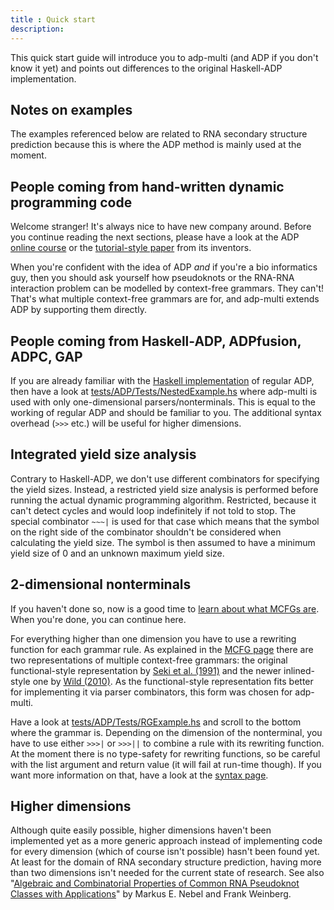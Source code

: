 ```yaml
---
title : Quick start
description:
---
```


This quick start guide will introduce you to adp-multi (and ADP if you don't know it yet)
and points out differences to the original Haskell-ADP implementation.

## Notes on examples

The examples referenced below are related to RNA secondary structure prediction
because this is where the ADP method is mainly used at the moment.

## People coming from hand-written dynamic programming code

Welcome stranger! It's always nice to have new company around. Before you continue
reading the next sections, please have a look at the ADP
[online course](http://bibiserv.techfak.uni-bielefeld.de/cgi-bin/dpcourse) or
the [tutorial-style paper](http://dx.doi.org/10.1016/j.scico.2003.12.005) from its inventors.

When you're confident with the idea of ADP *and* if you're a bio informatics guy, then you
should ask yourself how pseudoknots or the RNA-RNA interaction problem can be modelled
by context-free grammars. They can't! That's what multiple context-free grammars are for, and
adp-multi extends ADP by supporting them directly.

## People coming from Haskell-ADP, ADPfusion, ADPC, GAP

If you are already familiar with the
[Haskell implementation](https://bitbucket.org/gsauthof/adpcombinators) of regular ADP, then
have a look at
[tests/ADP/Tests/NestedExample.hs](https://github.com/neothemachine/adp-multi/blob/master/tests/ADP/Tests/NestedExample.hs)
where adp-multi is used with only one-dimensional parsers/nonterminals.
This is equal to the working of regular ADP and should be familiar
to you. The additional syntax overhead (`>>>` etc.) will be useful for higher dimensions.

## Integrated yield size analysis

Contrary to Haskell-ADP, we don't use different combinators for specifying the
yield sizes. Instead, a restricted yield size analysis is performed before running
the actual dynamic programming algorithm. Restricted, because it can't detect cycles
and would loop indefinitely if not told to stop. The special combinator `~~~|` is used
for that case which means that the symbol on the right side of the combinator shouldn't be
considered when calculating the yield size. The symbol is then assumed to have a minimum yield
size of 0 and an unknown maximum yield size.

## 2-dimensional nonterminals

If you haven't done so, now is a good time to [learn about what MCFGs are](/mcfg). When you're
done, you can continue here.

For everything higher than one dimension you have to use a rewriting function for each grammar rule.
As explained in the [MCFG page](/mcfg) there are two representations of multiple context-free grammars:
the original functional-style representation by 
[Seki et al. (1991)](http://www.sciencedirect.com/science/article/pii/030439759190374B) 
and the newer inlined-style one by [Wild (2010)](https://kluedo.ub.uni-kl.de/frontdoor/index/index/docId/2285).
As the functional-style representation fits better for implementing it via parser combinators, this form
was chosen for adp-multi.

Have a look at
[tests/ADP/Tests/RGExample.hs](https://github.com/neothemachine/adp-multi/blob/master/tests/ADP/Tests/RGExample.hs)
and scroll to the bottom where the grammar is. Depending on the dimension of the nonterminal,
you have to use either `>>>|` or `>>>||` to combine a rule with its rewriting function.
At the moment there is no type-safety for rewriting functions, so be careful with the list
argument and return value (it will fail at run-time though). If you want more information on that, 
have a look at the [syntax page](/syntax).

## Higher dimensions

Although quite easily possible, higher dimensions haven't been implemented yet as
a more generic approach instead of implementing code for every dimension (which of course isn't possible)
hasn't been found yet. At least for the domain of RNA secondary structure
prediction, having more than two dimensions isn't needed for the current state of research.
See also "[Algebraic and Combinatorial Properties of Common RNA Pseudoknot Classes with Applications](http://wwwagak.cs.uni-kl.de/Veroffentlichungen/func-startdown/8.html)"
by Markus E. Nebel and Frank Weinberg.